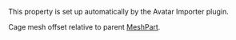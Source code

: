 This property is set up automatically by the Avatar Importer plugin.

Cage mesh offset relative to parent [MeshPart](https://developer.roblox.com/en-us/api-reference/class/MeshPart).